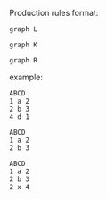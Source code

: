 Production rules format:

```
graph L

graph K

graph R
```

example:

```
ABCD
1 a 2
2 b 3
4 d 1

ABCD
1 a 2
2 b 3

ABCD
1 a 2
2 b 3
2 x 4
```